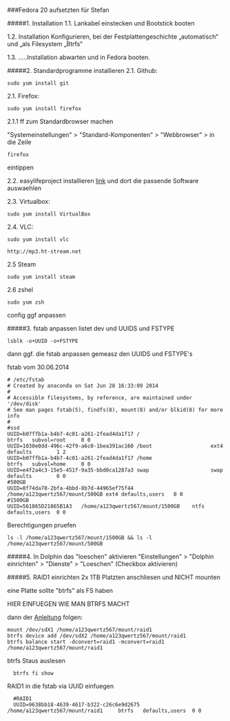###Fedora 20 aufsetzten für Stefan

#####1. Installation
  1.1. Lankabel einstecken und Bootstick booten
  
  1.2. Installation Konfigurieren, bei der Festplattengeschichte „automatisch“ und „als Filesystem „Btrfs“
  
  1.3. .....Installation abwarten und in Fedora booten.

#####2. Standardprogramme installieren
  2.1. Github:
  
    sudo yum install git
  
  2.1. Firefox:
  
    sudo yum install firefox
  
  2.1.1 ff zum Standardbrowser machen
  
  "Systemeinstellungen" > "Standard-Komponenten" > "Webbrowser" > in die Zeile
  
    firefox
    
  eintippen
  
  2.2. easylifeproject installieren [link](http://easylifeproject.org/) und dort die passende Software auswaehlen
  
    
  2.3. Virtualbox:
  
    sudo yum install VirtualBox
    
  2.4. VLC:

    sudo yum install vlc
    
    http://mp3.ht-stream.net
    
  2.5 Steam
  
    sudo yum install steam
  
  2.6 zshel
  
    sudo yum zsh
    
  config ggf anpassen
  
#####3. fstab anpassen
  listet dev und UUIDS und FSTYPE
  
    lsblk -o+UUID -o+FSTYPE

  dann ggf. die fstab anpassen gemeasz den UUIDS und FSTYPE's
  
  fstab vom 30.06.2014
                                                                                                                   
    # /etc/fstab                                                                                                         
    # Created by anaconda on Sat Jun 28 16:33:09 2014                                                                    
    #                                                                                                                    
    # Accessible filesystems, by reference, are maintained under '/dev/disk'                                             
    # See man pages fstab(5), findfs(8), mount(8) and/or blkid(8) for more info                                          
    #     
    #ssd
    UUID=b07ffb1a-b4b7-4c01-a261-2fead4da1f17 /                       btrfs   subvol=root     0 0                 
    UUID=1030e0dd-496c-42f9-a6c0-1bea391ac160 /boot                   ext4    defaults        1 2
    UUID=b07ffb1a-b4b7-4c01-a261-2fead4da1f17 /home                   btrfs   subvol=home     0 0
    UUID=e4f2a4c3-15e5-451f-9a35-bbd0ca1287a3 swap                    swap    defaults        0 0
    #500GB
    UUID=8f74da78-2bfa-4bbd-8b7d-44965ef75f44 /home/a123qwertz567/mount/500GB ext4 defaults,users   0 0
    #1500GB
    UUID=561865D21865B1A3	/home/a123qwertz567/mount/1500GB	ntfs	defaults,users	0 0
    
   Berechtigungen pruefen
   
    ls -l /home/a123qwertz567/mount/1500GB && ls -l /home/a123qwertz567/mount/500GB 

    
#####4. In Dolphin das "loeschen" aktivieren
  "Einstellungen" > "Dolphin einrichten" > "Dienste" > "Loeschen" (Checkbox aktivieren)
  
#####5. RAID1 einrichten
  2x 1TB Platzten anschliesen und NICHT mounten
  
  eine Platte sollte "btrfs" als FS haben
  
  HIER EINFUEGEN WIE MAN BTRFS MACHT
  
  dann der [Anleitung](https://btrfs.wiki.kernel.org/index.php/Using_Btrfs_with_Multiple_Devices#Adding_new_devices) folgen:
  
    mount /dev/sdX1 /home/a123qwertz567/mount/raid1
    btrfs device add /dev/sdX2 /home/a123qwertz567/mount/raid1
    btrfs balance start -dconvert=raid1 -mconvert=raid1 /home/a123qwertz567/mount/raid1
    
   btrfs Staus auslesen
   
      btrfs fi show
      
   RAID1 in die fstab via UUID einfuegen
   
      #RAID1
      UUID=9638bb18-4639-4617-b322-c26c6e9d2675	/home/a123qwertz567/mount/raid1		btrfs	defaults,users	0 0
    




                                      